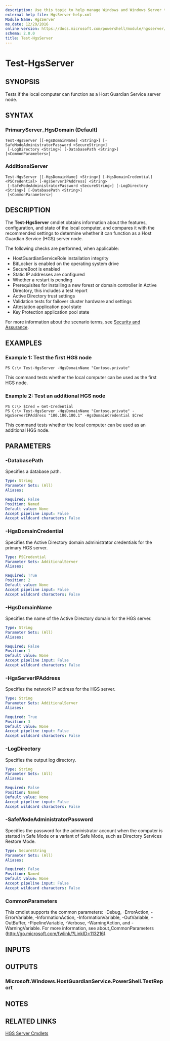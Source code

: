 ```yaml
---
description: Use this topic to help manage Windows and Windows Server technologies with Windows PowerShell.
external help file: HgsServer-help.xml
Module Name: HgsServer
ms.date: 12/20/2016
online version: https://docs.microsoft.com/powershell/module/hgsserver/test-hgsserver?view=windowsserver2019-ps&wt.mc_id=ps-gethelp
schema: 2.0.0
title: Test-HgsServer
---
```


# Test-HgsServer

## SYNOPSIS
Tests if the local computer can function as a Host Guardian Service server node.

## SYNTAX

### PrimaryServer_HgsDomain (Default)
```
Test-HgsServer [[-HgsDomainName] <String>] [-SafeModeAdministratorPassword <SecureString>]
 [-LogDirectory <String>] [-DatabasePath <String>] [<CommonParameters>]
```

### AdditionalServer
```
Test-HgsServer [[-HgsDomainName] <String>] [-HgsDomainCredential] <PSCredential> [-HgsServerIPAddress] <String>
 [-SafeModeAdministratorPassword <SecureString>] [-LogDirectory <String>] [-DatabasePath <String>]
 [<CommonParameters>]
```

## DESCRIPTION
The **Test-HgsServer** cmdlet obtains information about the features, configuration, and state of the local computer, and compares it with the recommended settings to determine whether it can function as a Host Guardian Service (HGS) server node.

The following checks are performed, when applicable: 

- HostGuardianServiceRole installation integrity
- BitLocker is enabled on the operating system drive
- SecureBoot is enabled
- Static IP addresses are configured
- Whether a restart is pending
- Prerequisites for installing a new forest or domain controller in Active Directory, this includes a test report
- Active Directory trust settings
- Validation tests for failover cluster hardware and settings 
- Attestation application pool state
- Key Protection application pool state

For more information about the scenario terms, see [Security and Assurance](https://go.microsoft.com/fwlink/?LinkId=699209).

## EXAMPLES

### Example 1: Test the first HGS node
```
PS C:\> Test-HgsServer -HgsDomainName "Contoso.private"
```

This command tests whether the local computer can be used as the first HGS node.

### Example 2: Test an additional HGS node
```
PS C:\> $Cred = Get-Credential
PS C:\> Test-HgsServer -HgsDomainName "Contoso.private" -HgsServerIPAddress "100.100.100.1" -HgsDomainCredential $Cred
```

This command tests whether the local computer can be used as an additional HGS node.

## PARAMETERS

### -DatabasePath
Specifies a database path.

```yaml
Type: String
Parameter Sets: (All)
Aliases: 

Required: False
Position: Named
Default value: None
Accept pipeline input: False
Accept wildcard characters: False
```

### -HgsDomainCredential
Specifies the Active Directory domain administrator credentials for the primary HGS server.

```yaml
Type: PSCredential
Parameter Sets: AdditionalServer
Aliases: 

Required: True
Position: 2
Default value: None
Accept pipeline input: False
Accept wildcard characters: False
```

### -HgsDomainName
Specifies the name of the Active Directory domain for the HGS server.

```yaml
Type: String
Parameter Sets: (All)
Aliases: 

Required: False
Position: 1
Default value: None
Accept pipeline input: False
Accept wildcard characters: False
```

### -HgsServerIPAddress
Specifies the network IP address for the HGS server.

```yaml
Type: String
Parameter Sets: AdditionalServer
Aliases: 

Required: True
Position: 3
Default value: None
Accept pipeline input: False
Accept wildcard characters: False
```

### -LogDirectory
Specifies the output log directory.

```yaml
Type: String
Parameter Sets: (All)
Aliases: 

Required: False
Position: Named
Default value: None
Accept pipeline input: False
Accept wildcard characters: False
```

### -SafeModeAdministratorPassword
Specifies the password for the administrator account when the computer is started in Safe Mode or a variant of Safe Mode, such as Directory Services Restore Mode.

```yaml
Type: SecureString
Parameter Sets: (All)
Aliases: 

Required: False
Position: Named
Default value: None
Accept pipeline input: False
Accept wildcard characters: False
```

### CommonParameters
This cmdlet supports the common parameters: -Debug, -ErrorAction, -ErrorVariable, -InformationAction, -InformationVariable, -OutVariable, -OutBuffer, -PipelineVariable, -Verbose, -WarningAction, and -WarningVariable. For more information, see about_CommonParameters (http://go.microsoft.com/fwlink/?LinkID=113216).

## INPUTS

## OUTPUTS

### Microsoft.Windows.HostGuardianService.PowerShell.TestReport

## NOTES

## RELATED LINKS

[HGS Server Cmdlets](./hgsserver.md)

